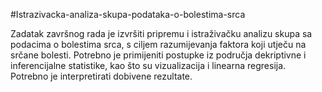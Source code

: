 #Istrazivacka-analiza-skupa-podataka-o-bolestima-srca

Zadatak završnog rada je izvršiti pripremu i istraživačku analizu skupa sa podacima o
bolestima srca, s ciljem razumijevanja faktora koji utječu na srčane bolesti. Potrebno je primijeniti
postupke iz područja dekriptivne i inferencijalne statistike, kao što su vizualizacija i linearna 
regresija. Potrebno je interpretirati dobivene rezultate.
